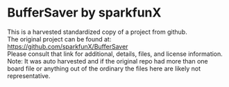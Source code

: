 
# BufferSaver by sparkfunX  
This is a harvested standardized copy of a project from github.  
The original project can be found at:  
https://github.com/sparkfunX/BufferSaver  
Please consult that link for additional, details, files, and license information.  
Note: It was auto harvested and if the original repo had more than one board file or anything out of the ordinary the files here are likely not representative.  
    